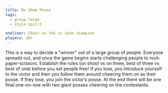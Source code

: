 ```yaml
---
title: Ro Sham Posse
tags:
  - group-large
  - style-spirit

oneliner: Cheer on the ro sham champion
players: 10+
---
```

This is a way to decide a "winner" out of a large group of people. Everyone spreads out, and once the game begins starts challenging people to rock-paper-scissors. Establish the rules (on shoot vs on three, best of three vs best of one) before you set people free! If you lose, you introduce yourself to the victor and then you follow them around cheering them on as their posse. If they lose, you join the victor’s posse. At the end there will be one final one-on-one with two giant posses cheering on the contestants.

